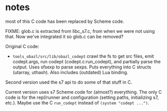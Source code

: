 # notes

most of this C code has been replaced by Scheme code.

FIXME: glob.c is extracted from libc_s7.c, from when we were not using
that. Now we've integrated it so glob.c can be removed?

Original C code:

* `tools_obazl/src/lib/obazl_codept` crawl the fs to get src files,
emit codept.args, run codept (codept.c:run_codept), and partially
parse the output. Uses sfsexp to parse sexps. Puts everything into C
structs (utarray, uthash). Also includes (outdated) Lua binding.

Second version used the s7 api to do some of that stuff in C.

Current version uses s7 Scheme code for (almost?) everything. The only
C code is for the repl/runner and configuration (setting paths,
initializing s7, etc.). Maybe use the C `run_codept` instead of
`(system "codept ...")`.
